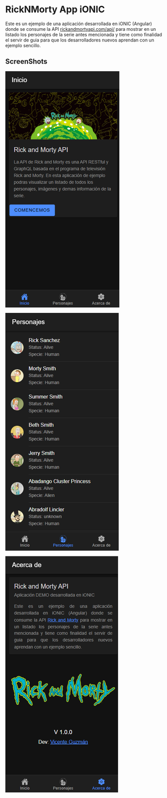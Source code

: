 # RickNMorty App iONIC
 
Este es un ejemplo de una aplicación desarrollada en iONIC (Angular) donde se consume la API [rickandmortyapi.com/api/](https://rickandmortyapi.com/api/character) para mostrar en un listado los personajes de la serie antes mencionada y tiene como finalidad el servir de guia para que los desarrolladores nuevos aprendan con un ejemplo sencillo.

## ScreenShots
![Tab01](images/ScreenShot001.png)

![Tab02](images/ScreenShot002.png)

![Tab03](images/ScreenShot003.png)

